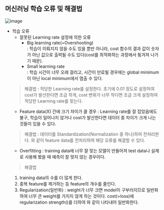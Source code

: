 ## 머신러닝 학습 오류 및 해결법
![image](https://user-images.githubusercontent.com/55045082/91534995-6f765100-e94d-11ea-942b-2bbc23fb77de.png)
* 학습 오류
  * 잘못된 Learning rate 설정에 의한 오류
    * Big learning rate(=Overshooting)  
    : 학습이 이뤄지지 않을 수도 있을 뿐만 아니라, cost 함수의 결과 값이 숫자가 아닌 값으로 출력될 수도 있다(cost를 최적화하는 과정에서 튕겨져 나가기 때문).
    * Small learning rate  
    : 학습 시간이 너무 오래 걸리고, 시간이 만료될 경우에는 global minimum이 아닌 local minimum에서 멈출 수 있다.
  > 해결법
  : 적당한 Learning rate를 설정한다. 초기에 0.01 정도로 설정하여 cost가 발산한다면 조금 작게, cost 변화가 너무 작다면 조금 크게 설정하여 적당한 Learning rate를 찾는다.
  * Feature data(X) 간에 크기 차이가 클 경우
  : Learning rate를 잘 잡았음에도 불구, 학습이 일어나지 않거나 cost가 발산한다면 데이터 중 차이가 크게 나는 것들이 있을 수 있다.
  > 해결법
  : 데이터를 Standardization(Normalization 중 하나)하여 전처리한다. 
와 같이 feature data를 전처리하여 해당 오류를 해결할 수 있다.
  * Overfitting
  : training data에 너무 잘 맞는 모델이 만들어져 test data나 실제로 사용해 봤을 때 예측이 잘 맞지 않는 경우이다.
  > 해결법
  1. training data의 수를 더 많게 한다.
  2. 중복 feature를 제거하는 등 feature의 개수를 줄인다.
  3. Regularization(일반화)
: weight가 너무 크면 model이 구부러지므로 일반화하여 너무 큰 weight를 가지지 않게 하는 것이다. cost(=loss)에 regularization strength()를 더하여 와 같이 나타내어 일반화한다.
